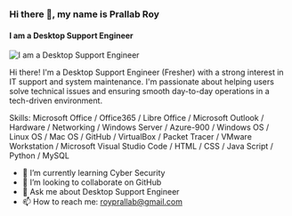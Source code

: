 ### Hi there 👋, my name is Prallab Roy
#### I am a Desktop Support Engineer
![I am a Desktop Support Engineer](https://pratecheducation.com/wp-content/uploads/2023/07/desktop-support-eng.jpg)

Hi there! I'm a Desktop Support Engineer (Fresher) with a strong interest in IT support and system maintenance. I'm passionate about helping users solve technical issues and ensuring smooth day-to-day operations in a tech-driven environment.

Skills: Microsoft Office / Office365 / Libre Office / Microsoft Outlook / Hardware / Networking / Windows Server / Azure-900 / Windows OS / Linux OS / Mac OS / GitHub / VirtualBox / Packet Tracer / VMware Workstation / Microsoft Visual Studio Code / HTML / CSS / Java Script / Python / MySQL

- 🌱 I’m currently learning Cyber Security 
- 👯 I’m looking to collaborate on GitHub 
- 💬 Ask me about Desktop Support Engineer 
- 📫 How to reach me: royprallab@gmail.com 
